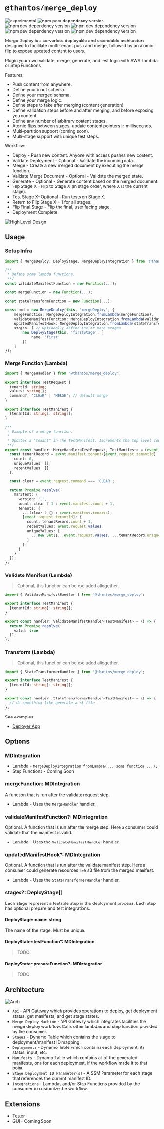 # `@thantos/merge_deploy`

![experimental](http://badges.github.io/stability-badges/dist/experimental.svg) ![npm peer dependency version](https://img.shields.io/npm/dependency-version/@thantos/merge_deploy/peer/aws-cdk-lib.svg) ![npm dev dependency version](https://img.shields.io/npm/dependency-version/@thantos/merge_deploy/peer/constructs.svg) ![npm dev dependency version](https://img.shields.io/npm/dependency-version/@thantos/merge_deploy/peer/@aws-sdk/client-sfn.svg)
![npm dev dependency version](https://img.shields.io/npm/dependency-version/@thantos/merge_deploy/peer/@aws-sdk/client-sqs.svg) ![npm dev dependency version](https://img.shields.io/npm/dependency-version/@thantos/merge_deploy/peer/@aws-sdk/client-ssm.svg)

Merge Deploy is a serverless deployable and extendable architecture designed to facilitate multi-tenant push and merge, followed by an atomic flip to expose updated content to users.

Plugin your own validate, merge, generate, and test logic with AWS Lambda or Step Functions.

Features:

* Push content from anywhere.
* Define your input schema.
* Define your merged schema.
* Define your merge logic.
* Define steps to take after merging (content generation)
* Define validation steps before and after merging, and before exposing you content.
* Define any number of arbitrary content stages.
* Atomic flips between stages, update content pointers in milliseconds.
* Multi-partition support (coming soon).
* Multi-stage support with unique test steps.

Workflow:

* Deploy - Push new content. Anyone with access pushes new content.
* Validate Deployment - Optional - Validate the incoming data.
* Merge - Create a new merged document by executing the merge function.
* Validate Merge Document - Optional - Validate the merged state.
* Generate - Optional - Generate content based on the merged document.
* Flip Stage X - Flip to Stage X (in stage order, where X is the current stage).
* Test Stage X- Optional - Run tests on Stage X.
* Return to Flip Stage X + 1 for all stages.
* Flip Final Stage - Flip the final, user facing stage.
* Deployment Complete.

![High Level Design](./merge-deploy-high-level.png)

## Usage

### Setup Infra

```ts
import { MergeDeploy, DeployStage, MergeDeployIntegration } from '@thantos/merge_deploy'; 

/**
 * Define some lambda functions.
 **/
const validateManifestFunction = new Function(...);

const mergeFunction = new Function(...);

const stateTransformFunction = new Function(...);

const smd = new MergeDeploy(this, 'mergeDeploy', {
    mergeFunction: MergeDeployIntegration.fromLambda(mergeFunction),
    validateManifestFunction: MergeDeployIntegration.fromLambda(validateManifestFunction),
    updatedManifestHook: MergeDeployIntegration.fromLambda(stateTransformFunction),
    stages: [ // Optionally define one or more stages
        new DeployStage(this, 'firstStage', {
            name: 'first'
        })
    ]
});
```

### Merge Function (Lambda)

```ts
import { MergeHandler } from "@thantos/merge_deploy";

export interface TestRequest {
  tenantId: string;
  values: string[];
  command?: 'CLEAR' | 'MERGE'; // default merge
}

export interface TestManifest {
  [tenantId: string]: string[];
}

/**
 * Example of a merge function.
 * 
 * Updates a "tenant" in the TestManifest. Increments the top level count and the tenant level count.
 **/
export const handler: MergeHandler<TestRequest, TestManifest> = (event) => {
  const tenantRecord = event.manifest.tenants[event.request.tenantId] || {
    count: 0,
    uniqueValues: [],
    recentValues: []
  };

  const clear = event.request.command === 'CLEAR';

  return Promise.resolve({
    manifest: {
      version: '1',
      count: clear ? 1 : event.manifest.count + 1,
      tenants: {
        ...(clear ? {} : event.manifest.tenants),
        [event.request.tenantId]: {
          count: tenantRecord.count + 1,
          recentValues: event.request.values,
          uniqueValues: [
            ...new Set([...event.request.values, ...tenantRecord.uniqueValues])
          ]
        }
      }
    }
  });
};
```

### Validate Manifest (Lambda)

> Optional, this function can be excluded altogether.

```ts
import { ValidateManifestHandler } from '@thantos/merge_deploy';

export interface TestManifest {
  [tenantId: string]: string[];
}

export const handler: ValidateManifestHandler<TestManifest> = () => {
  return Promise.resolve({
    valid: true
  });
};
```

### Transform (Lambda)

> Optional, this function can be excluded altogether.


```ts
import { StateTransformerHandler } from '@thantos/merge_deploy';

export interface TestManifest {
  [tenantId: string]: string[];
}

export const handler: StateTransformerHandler<TestManifest> = () => {
  // do something like generate a s3 file
};
```

See examples:

* [Deployer App](https://github.com/thantos/thantos_constructs/tree/dev/packages/deployer_app)

## Options

### MDIntegration

* Lambda - `MergeDeployIntegration.fromLambda(... some function ...);`
* Step Functions - Coming Soon

### mergeFunction: MDIntegration

A function that is run after the validate request step.

* Lambda - Uses the `MergeHandler` handler.

### validateManifestFunction?: MDIntegration

Optional. A function that is run after the merge step. Here a consumer could validate that the manifest is valid.

* Lambda - Uses the `ValidateManifestHandler` handler.

### updatedManifestHook?: MDIntegration

Optional. A function that is run after the validate manifest step. Here a consumer could generate resources like s3 file from the merged manifest.

* Lambda - Uses the `StateTransformerHandler` handler.

### stages?: DeployStage[]

Each stage represent a testable step in the deployment process. Each step has optional prepare and test integrations.

#### DeployStage::name: string

The name of the stage. Must be unique.

#### DeployState::testFunction?: MDIntegration

> TODO

#### DeployState::prepareFunction?: MDIntegration

> TODO

## Architecture

![Arch](./merge-deploy-arch.png)

* `Api` - API Gateway which provides operations to deploy, get deployment status, get manifests, and get stage states.
* `Merge Deploy Machine` - API Gateway which integrates facilities the merge deploy workflow. Calls other lambdas and step function provided by the consumer.
* `Stages` - Dynamo Table which contains the stage to deployment/manifest ID mapping.
* `Deployments` - Dynamo Table which contains each deployment, its status, input, etc.
* `Manifests` - Dynamo Table which contains all of the generated manifests, one for each deployment, if the workflow made it to that point.
* `Stage Deployment ID Parameter(s)` - A SSM Parameter for each stage that references the current manifest ID.
* `Integrations` - Lambdas and/or Step Functions provided by the consumer to customize the workflow.

## Extensions

* [Tester](https://github.com/thantos/thantos_constructs/tree/dev/packages/merge_deploy_tester)
* GUI - Coming Soon
